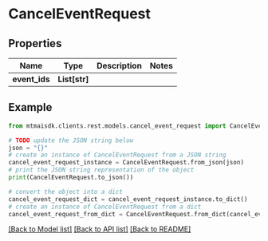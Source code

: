 # CancelEventRequest


## Properties

Name | Type | Description | Notes
------------ | ------------- | ------------- | -------------
**event_ids** | **List[str]** |  | 

## Example

```python
from mtmaisdk.clients.rest.models.cancel_event_request import CancelEventRequest

# TODO update the JSON string below
json = "{}"
# create an instance of CancelEventRequest from a JSON string
cancel_event_request_instance = CancelEventRequest.from_json(json)
# print the JSON string representation of the object
print(CancelEventRequest.to_json())

# convert the object into a dict
cancel_event_request_dict = cancel_event_request_instance.to_dict()
# create an instance of CancelEventRequest from a dict
cancel_event_request_from_dict = CancelEventRequest.from_dict(cancel_event_request_dict)
```
[[Back to Model list]](../README.md#documentation-for-models) [[Back to API list]](../README.md#documentation-for-api-endpoints) [[Back to README]](../README.md)


